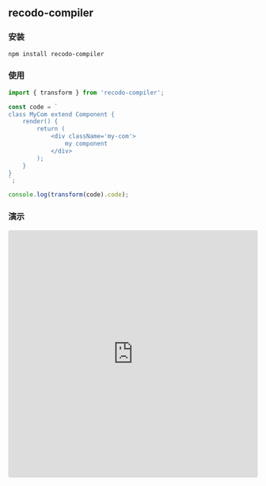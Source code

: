 ## recodo-compiler

### 安装

```sh
npm install recodo-compiler
```

### 使用

```js
import { transform } from 'recodo-compiler';

const code = `
class MyCom extend Component {
    render() {
        return (
            <div className='my-com'>
                my component
            </div>
        );
    }
}
`;

console.log(transform(code).code);
```

### 演示

<iframe
    src="https://codesandbox.io/embed/recodo-compiler-gewzi?autoresize=1&fontsize=14&hidenavigation=1&theme=dark"
    style="width:100%; height:500px; border:0; border-radius: 4px; overflow:hidden;"
    title="recodo-compiler"
    allow="accelerometer; ambient-light-sensor; camera; encrypted-media; geolocation; gyroscope; hid; microphone; midi; payment; usb; vr; xr-spatial-tracking"
    sandbox="allow-forms allow-modals allow-popups allow-presentation allow-same-origin allow-scripts"
></iframe>
